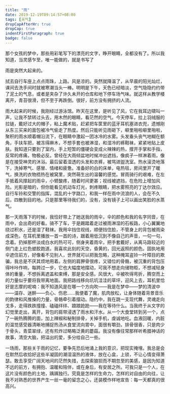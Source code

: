 ```yaml
---
title: "雨"
date: 2019-12-19T09:14:57+08:00
tags: [天气]
dropCapAfterHr: true
dropCap: true
indentFirstParagraph: true
badge: false
---
```

那个女孩的梦中，那些用彩笔写下的漂亮的文字，睁开眼睛，全都没有了。所以我知道，当灵感乍至，唯一能做的，就是书写了

雨是突然大起来的。

拭去自行车座上点点雨珠，上路。风是凉的。突然就降温了，从早晨的阳光灿烂，课间去洗手间时就被寒潮当头一棒。明明是下午，天色已经暗淡，空气隐隐约约带了泥土的气息，或者是夹杂了许久未开的仓库和地下停车场气味。就这样从教学楼离开，青苔很滑，但不至于再跌倒。很好，前方没有拥挤的人流。

雨大起来的时候，我刚经过游泳馆。昨天在这里，是听见了风，它在我耳边啸叫一声，让我不禁转过头去，用木然的眼睛，看茫然的空气。今天停车，拉上羽绒服的拉链，戴好过大的帽子，粘上魔术贴，赶紧把车筐里的蓝牙耳机塞进衣兜，遗憾刚从东三买来的面包被冷气偷走了热度。然后只能听见雨砸下，噼里啪啦噼里啪啦，聚积的雨水顺着帽沿流下，在眼睛中激起一团冰冷的水雾。头发垂头丧气地糊在额角，手扶车把，被冻得麻木，不想手套也被淋湿，和湿冷的裤鞋袜，紧紧地贴上皮肤。我知道只要到了室内，手上短暂的僵硬会变成火辣辣的热，撑开手掌和手指，反常的疼痛，物极必反。曾经在大雨倾盆地时候冲出遮挡，像疯子一样淋着雨，像是在接受神灵的沐浴。最后留着湿透的头发和衣裤，被骂进盥洗室。热水滚烫地落下，洗掉寒气、感冒、情绪和疲惫。准备好的白的床单，电热毯，房间里开了暖气，换洗的衣物捂热在被窝里，突然萌生出的温馨的感觉。冒雨骑行的艰难，在左手抵着风撑起的雨伞，小臂酸疼，随着时间更甚；视线被遮挡，在危险上增加风险。光影是暗的，但你能看见机动车灯光，刺疼眼睛，把水雾照亮的丁达尔效应。自行车铃和交警的指挥，混乱的十字路口，和我一样在雨中流浪的人，会在不久后，四散到目的地。只是那里等待我们的，没有，没有镜子上可以画出笑脸的水蒸气。

那一天雨落下的时候，我恰好带上了她送我的雨伞，伞的颜色和我的名字同音，在雨中，会出奇的好看。骑不了车，于是踢踏着走过被雨淋湿的石板路，小心翼翼地绕过积水，还是湿了鞋袜。我用伞挡住视线，顺便挡住脸，不管身上的背包被雨染成深色，在耳机里播放一首一首的诗，跟着用低沉到不像自己的声音，一句一句，念着。扔掉那杯淡成白水的热可可，侧身夹着雨伞，把手套戴好，从离马路较近的侧门走上红色塑胶跑道。我喜欢此刻的天空，昏黄的，回光返照的颜色。固执地用伞遮住前方，好像看不见别人，世界就可以把我忽略，这种掩耳盗铃一叶障目的欺骗，我总是不厌其烦地用着。左侧的肩胛骨很疼，又错位的骨骼，被沉重的背包压得咔咔作响，每跨过一步，它也大幅度地摆动，可我不想走向储物柜，不想减轻身体的重量，不想拆离遮盖和束缚，那是安全感。风很大，伞被吹得弯折，腾空而上的力量似乎要将我带离地面。我把路线移向坑坑洼洼的草坪，迎风上去，耳机里恰好是志摩的呢喃：我不知道风是在哪一个方向吹——我是在梦中——梦的清波中——温存、迷醉——负心、伤悲……我便着了魔，肌肉放松，让身体随着背景音乐的韵律和风推搡的力量，骨骼牵引着摆动。隐约中，我在跳一支现代舞，灵魂走向戈多，走得跌跌撞撞、磕磕绊绊、踉踉跄跄——我在等待什么。当我终于从文字的幻觉里走出，离开，背包的肩带浸透了雨水和汗水。从一个大食堂转到另一个，点了一碗热腾腾的面，加上辣椒和秘制排骨，关掉手机，虔诚地吃。血液回暖，内脏的温觉感受器清晰地捕捉热汤从食堂流向胃中，面很有嚼劲，排骨很香，只是肉少于骨头，青菜翠绿，还有煎炸过略略泛黄的蘑菇。我没有像往常那样听希腊神话的故事，清空大脑，把溢出的爱，多分给自己一些。

一场雨，那些关于雨的记忆，要争先恐后地涌上我的意识，把现实掩埋。我总是会在默然后收拾好这些半凝固的潮湿温热的液体，放在心盒，上锁，不让心情变得萧瑟。敢去享受广阔天地间的茫然失措，去探索狼狈而不期忽至的美感，是因为知道不远的前方，有拥抱、温暖和陪伴，或在身后，有安居之所。可我只是一个人，在这片没有颜色的土地，踽踽独行。究竟是怎样的生命力，怎样的对自由的向往，让我不对熟悉的世界产生一丝一毫的留念之心，还装模作样地宣告：每一天都真的很高兴。
